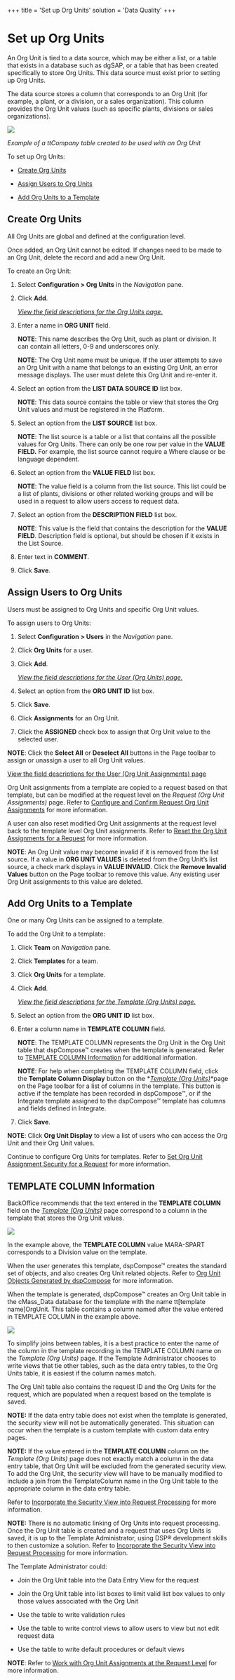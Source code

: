 +++
title = 'Set up Org Units'
solution = 'Data Quality'
+++

# Set up Org Units

An Org Unit is tied to a data source, which may be either a list, or a
table that exists in a database such as dgSAP, or a table that has been
created specifically to store Org Units. This data source must exist
prior to setting up Org Units.

The data source stores a column that corresponds to an Org Unit (for
example, a plant, or a division, or a sales organization). This column
provides the Org Unit values (such as specific plants, divisions or
sales organizations).

![](../../../Resources/Images/image005.png)

*Example of a ttCompany table created to be used with an Org Unit*

To set up Org Units:

  - [Create Org Units](#Create_Org_Units)

  - [Assign Users to Org Units](#Assign_Users_to_Org_Units)

  - [Add Org Units to a Template](#Add_Org_Units_to_a_Template)

## <span id="Create_Org_Units"></span>Create Org Units

All Org Units are global and defined at the configuration level.

Once added, an Org Unit cannot be edited. If changes need to be made to
an Org Unit, delete the record and add a new Org Unit.

To create an Org Unit:

1.  Select **Configuration \> Org Units** in the *Navigation
    <span style="font-style: normal;">pane</span>*.

2.  Click **Add**.
    
    *[View the field descriptions for the Org Units
    page.](../Page_Desc/Org_Units)*

3.  Enter a name in **ORG UNIT
    <span style="font-weight: normal;">field.</span>**
    
    **NOTE**: This name describes the Org Unit, such as plant or
    division. It can contain all letters, 0-9 and underscores only.
    
    **NOTE**: The Org Unit name must be unique. If the user attempts to
    save an Org Unit with a name that belongs to an existing Org Unit,
    an error message displays. The user must delete this Org Unit and
    re-enter it.

4.  Select an option from the **LIST DATA SOURCE ID** list box.
    
    **NOTE**: This data source contains the table or view that stores
    the Org Unit values and must be registered in the Platform.

5.  Select an option from the **LIST SOURCE** list box.
    
    **NOTE**: The list source is a table or a list that contains all the
    possible values for Org Units. There can only be one row per value
    in the **VALUE FIELD.** For example, the list source cannot require
    a Where clause or be language dependent.

6.  Select an option from the **VALUE FIELD** list box.
    
    **NOTE**: The value field is a column from the list source. This
    list could be a list of plants, divisions or other related working
    groups and will be used in a request to allow users access to
    request data.

7.  Select an option from the **DESCRIPTION FIELD** list box.
    
    **NOTE**: This value is the field that contains the description for
    the **VALUE FIELD**. Description field is optional, but should be
    chosen if it exists in the List Source.

8.  Enter text in **COMMENT**.

9.  Click **Save**.

## <span id="Assign_Users_to_Org_Units"></span>Assign Users to Org Units

Users must be assigned to Org Units and specific Org Unit values.

To assign users to Org Units:

1.  Select **Configuration \> Users** in the *Navigation
    <span style="font-style: normal;">pane</span>*.

2.  Click **Org Units** for a user.

3.  Click **Add**.
    
    *[View the field descriptions for the User (Org Units)
    page.](../Page_Desc/User_Org_Units)*

4.  Select an option from the **ORG UNIT ID** list box.

5.  Click **Save**.

6.  Click **Assignments** for an Org Unit.

7.  Click the **ASSIGNED** check box to assign that Org Unit value to
    the selected user.

**NOTE**: Click the **Select All** or **Deselect All** buttons in the
Page toolbar to assign or unassign a user to all Org Unit values.

[View the field descriptions for the User (Org Unit Assignments)
page](../Page_Desc/User_Org_Unit_Assignments)

Org Unit assignments from a template are copied to a request based on
that template, but can be modified at the request level on the *Request
(Org Unit Assignments)* page. Refer to [Configure and Confirm Request
Org Unit Assignments](Request_Org_Unit_Assignments) for more
information.

A user can also reset modified Org Unit assignments at the request level
back to the template level Org Unit assignments. Refer to [Reset the Org
Unit Assignments for a
Request](Request_Org_Unit_Assignments#Reset_the_Org_Unit_Assignments_for_a_Request)
for more information.

**NOTE**: An Org Unit value may become invalid if it is removed from the
list source. If a value in **ORG UNIT VALUES** is deleted from the Org
Unit’s list source, a check mark displays in **VALUE INVALID**. Click
the **Remove Invalid Values** button on the Page toolbar to remove this
value. Any existing user Org Unit assignments to this value are
deleted.

## <span id="Add_Org_Units_to_a_Template"></span>Add Org Units to a Template

One or many Org Units can be assigned to a template.

To add the Org Unit to a template:

1.  Click **Team** on *Navigation
    <span style="font-style: normal;">pane</span>*.

2.  Click **Templates** for a team.

3.  Click **Org Units** for a template.

4.  Click **Add**.
    
    *[View the field descriptions for the Template (Org Units)
    page.](../Page_Desc/Template_Org_Units_H)*

5.  Select an option from the **ORG UNIT ID** list box.

6.  Enter a column name in **TEMPLATE COLUMN** field.
    
    **NOTE**: The TEMPLATE COLUMN represents the Org Unit in the Org
    Unit table that dspCompose™ creates when the template is generated.
    Refer to [TEMPLATE COLUMN Information](#TEMPLATE_COLUMN_Information)
    for additional information.
    
    **NOTE**: For help when completing the TEMPLATE COLUMN field, click
    the **Template Column Display** button on the *[*Template (Org
    Units)*](../Page_Desc/Template_Org_Units_H)*page on the Page
    toolbar for a list of columns in the template. This button is active
    if the template has been recorded in dspCompose™, or if the
    Integrate template assigned to the dspCompose™ template has columns
    and fields defined in Integrate.

7.  Click **Save**.

<span style="font-weight: bold;">NOTE</span>: Click **Org Unit Display**
to view a list of users who can access the Org Unit and their Org Unit
values.

Continue to configure Org Units for templates. Refer to [Set Org Unit
Assignment Security for a
Request](Org_Unit_Objects_Generated_by_dspCompose) for more
information.

## <span id="TEMPLATE_COLUMN_Information"></span>TEMPLATE COLUMN Information

BackOffice recommends that the text entered in the **TEMPLATE COLUMN**
field on the *[*Template (Org
Units)*](../Page_Desc/Template_Org_Units_H)* page correspond to a
column in the template that stores the Org Unit values.

![](../../../Resources/Images/image009.png)

In the example above, the **TEMPLATE COLUMN** value MARA-SPART
corresponds to a Division value on the template.

When the user generates this template, dspCompose™ creates the standard
set of objects, and also creates Org Unit related objects. Refer to [Org
Unit Objects Generated by
dspCompose](Org_Unit_Objects_Generated_by_dspCompose) for more
information.

When the template is generated, dspCompose™ creates an Org Unit table in
the cMass\_Data database for the template with the name tt\[template
name\]OrgUnit. This table contains a column named after the value
entered in TEMPLATE COLUMN in the example above.

![](../../../Resources/Images/image010.png)

To simplify joins between tables, it is a best practice to enter the
name of the column in the template recording in the TEMPLATE COLUMN name
on the *Template (Org Units)* page. If the Template Administrator
chooses to write views that tie other tables, such as the data entry
tables, to the Org Units table, it is easiest if the column names match.

The Org Unit table also contains the request ID and the Org Units for
the request, which are populated when a request based on the template is
saved.

**NOTE:** If the data entry table does not exist when the template is
generated, the security view will not be automatically generated. This
situation can occur when the template is a custom template with custom
data entry pages.

**NOTE:** If the value entered in the **TEMPLATE COLUMN** column on the
*Template (Org Units)* page does not exactly match a column in the data
entry table, that Org Unit will be excluded from the generated security
view. To add the Org Unit, the security view will have to be manually
modified to include a join from the TemplateColumn name in the Org Unit
table to the appropriate column in the data entry table.

Refer to [Incorporate the Security View into Request
Processing](Incorporate_the_Security_View_into_Request_Processing)
for more information.

**NOTE:** There is no automatic linking of Org Units into request
processing. Once the Org Unit table is created and a request that uses
Org Units is saved, it is up to the Template Administrator, using DSP®
development skills to then customize a solution. Refer to [Incorporate
the Security View into Request
Processing](Incorporate_the_Security_View_into_Request_Processing)
for more information.

The Template Administrator could:

  - Join the Org Unit table into the Data Entry View for the request

  - Join the Org Unit table into list boxes to limit valid list box
    values to only those values associated with the Org Unit

  - Use the table to write validation rules

  - Use the table to write control views to allow users to view but not
    edit request data

  - Use the table to write default procedures or default views

**NOTE**: Refer to [Work with Org Unit Assignments at the Request
Level](Org_Unit_Objects_Generated_by_dspCompose) for more
information.
